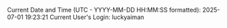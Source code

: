 Current Date and Time (UTC - YYYY-MM-DD HH:MM:SS formatted): 2025-07-01 19:23:21
Current User's Login: luckyaiman
